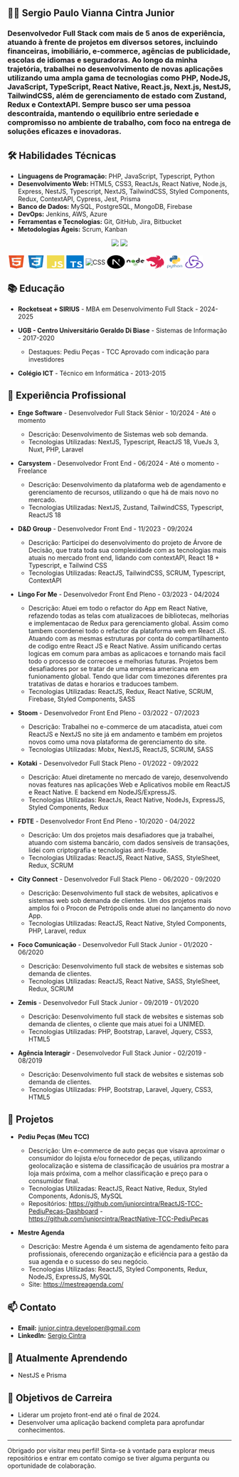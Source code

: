 ## 👨‍💻 Sergio Paulo Vianna Cintra Junior

### Desenvolvedor Full Stack com mais de 5 anos de experiência, atuando à frente de projetos em diversos setores, incluindo financeiras, imobiliário, e-commerce, agências de publicidade, escolas de idiomas e seguradoras. Ao longo da minha trajetória, trabalhei no desenvolvimento de novas aplicações utilizando uma ampla gama de tecnologias como PHP, NodeJS, JavaScript, TypeScript, React Native, React.js, Next.js, NestJS, TailwindCSS, além de gerenciamento de estado com Zustand, Redux e ContextAPI. Sempre busco ser uma pessoa descontraída, mantendo o equilíbrio entre seriedade e compromisso no ambiente de trabalho, com foco na entrega de soluções eficazes e inovadoras.

## 🛠️ Habilidades Técnicas

- **Linguagens de Programação:** PHP, JavaScript, Typescript, Python
- **Desenvolvimento Web:** HTML5, CSS3, ReactJs, React Native, Node.js, Express, NestJS, Typescript, NextJS, TailwindCSS, Styled Components, Redux, ContextAPI, Cypress, Jest, Prisma
- **Banco de Dados:** MySQL, PostgreSQL, MongoDB, Firebase
- **DevOps:** Jenkins, AWS, Azure
- **Ferramentas e Tecnologias:** Git, GitHub, Jira, Bitbucket
- **Metodologias Ágeis:** Scrum, Kanban

<div display="flex" align="center">
  <img height="150em" src="https://github-readme-stats-eight-theta.vercel.app/api?username=juniorcintra&show_icons=true&theme=radical&include_all_commits=true&count_private=true"/>
  <img height="150em" src="https://github-readme-stats-eight-theta.vercel.app/api/top-langs/?username=juniorcintra&layout=compact&langs_count=8&theme=radical"/>
</div>

<div style="display: inline_block"><br>
  <img align="center" alt="HTML" height="30" width="40" src="https://raw.githubusercontent.com/devicons/devicon/master/icons/html5/html5-original.svg">
  <img align="center" alt="CSS" height="30" width="40" src="https://raw.githubusercontent.com/devicons/devicon/master/icons/css3/css3-original.svg">
  <img align="center" alt="Js" height="30" width="40" src="https://raw.githubusercontent.com/devicons/devicon/master/icons/javascript/javascript-plain.svg">
  <img align="center" alt="CSS" height="30" width="40" src="https://github.com/devicons/devicon/blob/master/icons/typescript/typescript-original.svg" />
  <img align="center" alt="CSS" height="30" width="40" src="https://cdn.jsdelivr.net/gh/devicons/devicon@latest/icons/react/react-original-wordmark.svg" />
  <img align="center" alt="CSS" height="30" width="40" src="https://github.com/devicons/devicon/blob/master/icons/nextjs/nextjs-original.svg" />
  <img align="center" alt="CSS" height="30" width="40" src="https://github.com/devicons/devicon/blob/master/icons/nodejs/nodejs-original-wordmark.svg" />
  <img align="center" alt="CSS" height="30" width="40" src="https://github.com/devicons/devicon/blob/master/icons/nestjs/nestjs-original.svg" />
  <img align="center" alt="CSS" height="30" width="40" src="https://github.com/devicons/devicon/blob/master/icons/python/python-original-wordmark.svg" />
  <img align="center" alt="CSS" height="30" width="40" src="https://github.com/devicons/devicon/blob/master/icons/redux/redux-original.svg" />
</div>

## 📚 Educação

- **Rocketseat + SIRIUS** - MBA em Desenvolvimento Full Stack - 2024-2025

- **UGB - Centro Universitário Geraldo Di Biase** - Sistemas de Informação - 2017-2020
  - Destaques: Pediu Peças - TCC Aprovado com indicação para investidores

- **Colégio ICT** - Técnico em Informática - 2013-2015

## 💼 Experiência Profissional

- **Enge Software** - Desenvolvedor Full Stack Sênior - 10/2024 - Até o momento
  - Descrição: Desenvolvimento de Sistemas web sob demanda.
  - Tecnologias Utilizadas: NextJS, Typescript, ReactJS 18, VueJs 3, Nuxt, PHP, Laravel

- **Carsystem** - Desenvolvedor Front End - 06/2024 - Até o momento - Freelance
  - Descrição: Desenvolvimento da plataforma web de agendamento e gerenciamento de recursos, utilizando o que há de mais novo no mercado. 
  - Tecnologias Utilizadas: NextJS, Zustand, TailwindCSS, Typescript, ReactJS 18

- **D&D Group** - Desenvolvedor Front End - 11/2023 - 09/2024
  - Descrição: Participei do desenvolvimento do projeto de Árvore de Decisão, que trata toda sua complexidade com as tecnologias mais atuais no mercado front end, lidando com contextAPI, React 18 + Typescript, e Tailwind CSS
  - Tecnologias Utilizadas: ReactJS, TailwindCSS, SCRUM, Typescript, ContextAPI

- **Lingo For Me** - Desenvolvedor Front End Pleno - 03/2023 - 04/2024
  - Descrição: Atuei em todo o refactor do App em React Native, refazendo todas as telas com atualizacoes de bibliotecas, melhorias e implementacao de Redux para gerenciamento global. Assim como tambem coordenei todo o refactor da plataforma web em React JS. Atuando com as mesmas estruturas por conta do compartilhamento de codigo entre React JS e React Native. Assim unificando certas logicas em comum para ambas as aplicacoes e tornando mais facil todo o processo de correcoes e melhorias futuras. Projetos bem desafiadores por se tratar de uma empresa americana em funionamento global. Tendo que lidar com timezones diferentes pra tratativas de datas e horarios e traducoes tambem.
  - Tecnologias Utilizadas: ReactJS, Redux, React Native, SCRUM, Firebase, Styled Components, SASS

- **Stoom** - Desenvolvedor Front End Pleno - 03/2022 - 07/2023
  - Descrição: Trabalhei no e-commerce de um atacadista, atuei com ReactJS e NextJS no site já em andamento e também em projetos novos como uma nova plataforma de gerenciamento do site. 
  - Tecnologias Utilizadas: Mobx, NextJS, ReactJS, SCRUM, SASS

- **Kotaki** - Desenvolvedor Full Stack Pleno - 01/2022 - 09/2022
  - Descrição: Atuei diretamente no mercado de varejo, desenvolvendo novas features nas aplicações Web e Aplicativos mobile em ReactJS e React Native. E backend em NodeJS/ExpressJS.
  - Tecnologias Utilizadas: ReactJs, React Native, NodeJs, ExpressJS, Styled Components, Redux
 
- **FDTE** - Desenvolvedor Front End Pleno - 10/2020 - 04/2022
  - Descrição: Um dos projetos mais desafiadores que ja trabalhei, atuando com sistema bancário, com dados sensíveis de transações, lidei com criptografia e tecnologias anti-fraude. 
  - Tecnologias Utilizadas: ReactJS, React Native, SASS, StyleSheet, Redux, SCRUM

- **City Connect** - Desenvolvedor Full Stack Pleno - 06/2020 - 09/2020
  - Descrição: Desenvolvimento full stack de websites, aplicativos e sistemas web sob demanda de clientes. Um dos projetos mais amplos foi o Procon de Petrópolis onde atuei no lançamento do novo App.
  - Tecnologias Utilizadas: ReactJS, React Native, Styled Components, PHP, Laravel, redux

- **Foco Comunicação** - Desenvolvedor Full Stack Junior - 01/2020 - 06/2020
  - Descrição: Desenvolvimento full stack de websites e sistemas sob demanda de clientes.
  - Tecnologias Utilizadas: ReactJS, React Native, SASS, StyleSheet, Redux, SCRUM

- **Zemis** - Desenvolvedor Full Stack Junior - 09/2019 - 01/2020
  - Descrição: Desenvolvimento full stack de websites e sistemas sob demanda de clientes, o cliente que mais atuei foi a UNIMED.
  - Tecnologias Utilizadas: PHP, Bootstrap, Laravel, Jquery, CSS3, HTML5

- **Agência Interagir** - Desenvolvedor Full Stack Junior - 02/2019 - 08/2019
  - Descrição: Desenvolvimento full stack de websites e sistemas sob demanda de clientes.
  - Tecnologias Utilizadas: PHP, Bootstrap, Laravel, Jquery, CSS3, HTML5

## 🚀 Projetos

- **Pediu Peças (Meu TCC)**
  - Descrição: Um e-commerce de auto peças que visava aproximar o consumidor do lojista e/ou fornecedor de peças, utilizando geolocalização e sistema de classificação de usuários pra mostrar a loja mais próxima, com a melhor classificação e preço para o consumidor final.
  - Tecnologias Utilizadas: ReactJS, React Native, Redux, Styled Components, AdonisJS, MySQL
  - Repositórios: https://github.com/juniorcintra/ReactJS-TCC-PediuPecas-Dashboard - https://github.com/juniorcintra/ReactNative-TCC-PediuPecas

- **Mestre Agenda**
  - Descrição: Mestre Agenda é um sistema de agendamento feito para profissionais, oferecendo organização e eficiência para a gestão da sua agenda e o sucesso do seu negócio.
  - Tecnologias Utilizadas: ReactJS, Styled Components, Redux, NodeJS, ExpressJS, MySQL
  - Site: https://mestreagenda.com/

## 📫 Contato

- **Email:** junior.cintra.developer@gmail.com
- **LinkedIn:** [Sergio Cintra](https://www.linkedin.com/in/sergio-cintra-developer/)


## 🌱 Atualmente Aprendendo

- NestJS e Prisma

## 🎯 Objetivos de Carreira

- Liderar um projeto front-end até o final de 2024.
- Desenvolver uma aplicação backend completa para aprofundar conhecimentos.

---

Obrigado por visitar meu perfil! Sinta-se à vontade para explorar meus repositórios e entrar em contato comigo se tiver alguma pergunta ou oportunidade de colaboração.
